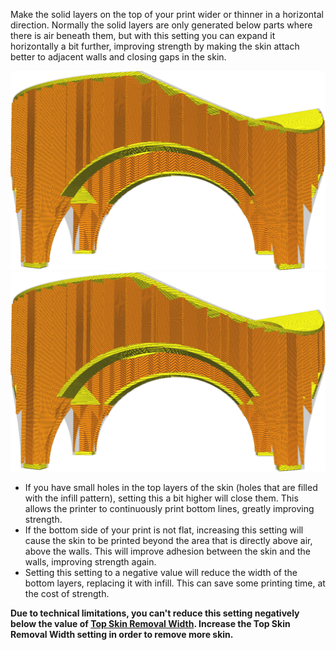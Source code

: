 Make the solid layers on the top of your print wider or thinner in a horizontal direction. Normally the solid layers are only generated below parts where there is air beneath them, but with this setting you can expand it horizontally a bit further, improving strength by making the skin attach better to adjacent walls and closing gaps in the skin.

![How skins (the yellow parts) normally look](../images/expand_skins_expand_distance_original.png)
![Skins expanded by 1mm](../images/expand_skins_expand_distance_1mm.png)

* If you have small holes in the top layers of the skin (holes that are filled with the infill pattern), setting this a bit higher will close them. This allows the printer to continuously print bottom lines, greatly improving strength.
* If the bottom side of your print is not flat, increasing this setting will cause the skin to be printed beyond the area that is directly above air, above the walls. This will improve adhesion between the skin and the walls, improving strength again.
* Setting this setting to a negative value will reduce the width of the bottom layers, replacing it with infill. This can save some printing time, at the cost of strength.

**Due to technical limitations, you can't reduce this setting negatively below the value of [Top Skin Removal Width](top_skin_preshrink.md). Increase the Top Skin Removal Width setting in order to remove more skin.**